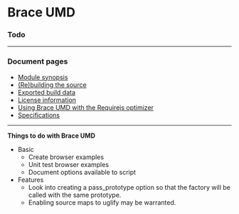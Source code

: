 
# Brace UMD
### Todo

------

### Document pages
* [Module synopsis](https://github.com/restarian/brace_umd/blob/master/doc/README.md)
* [(Re)building the source](https://github.com/restarian/brace_umd/blob/master/doc/build.md)
* [Exported build data](https://github.com/restarian/brace_umd/blob/master/doc/export.md)
* [License information](https://github.com/restarian/brace_umd/blob/master/doc/license.md)
* [Using Brace UMD with the Requirejs optimizer](https://github.com/restarian/brace_umd/blob/master/doc/optimizer.md)
* [Specifications](https://github.com/restarian/brace_umd/blob/master/doc/specification.md)

----

**Things to do with Brace UMD**
* Basic
	* Create browser examples
	* Unit test browser examples
	* Document options available to script
* Features
	* Look into creating a pass_prototype option so that the factory will be called with the same prototype.
	* Enabling source maps to uglify may be warranted.
